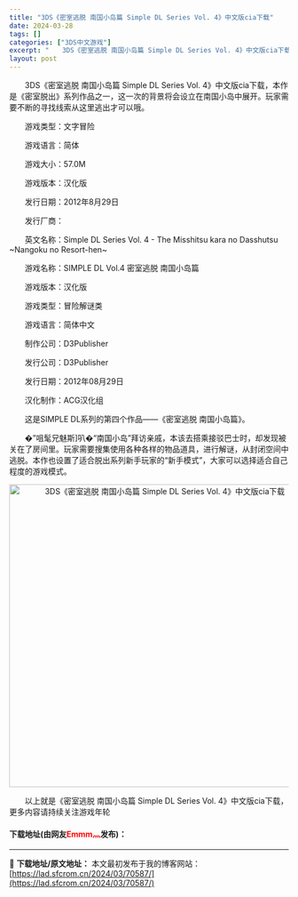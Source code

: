 ```yaml
---
title: "3DS《密室逃脱 南国小岛篇 Simple DL Series Vol. 4》中文版cia下载"
date: 2024-03-28
tags: []
categories: ["3DS中文游戏"]
excerpt: "　　3DS《密室逃脱 南国小岛篇 Simple DL Series Vol. 4》中文版cia下载，本作是《密室脱出》系列作品之一，这一次的背景将会设立在南国小岛中展开。玩家需要不断的寻找线索从这里逃出才可以哦。 　　游戏类型：文字冒险 　　游戏语言：简体 　　游戏大小：57.0M 　　游戏版本：汉&hellip;"
layout: post
---
```


 <p>　　3DS《密室逃脱 南国小岛篇 Simple DL Series Vol. 4》中文版cia下载，本作是《密室脱出》系列作品之一，这一次的背景将会设立在南国小岛中展开。玩家需要不断的寻找线索从这里逃出才可以哦。</p> <p>　　游戏类型：文字冒险</p> <p>　　游戏语言：简体</p> <p>　　游戏大小：57.0M</p> <p>　　游戏版本：汉化版</p> <p>　　发行日期：2012年8月29日</p> <p>　　发行厂商：</p> <p>　　英文名称：Simple DL Series Vol. 4 - The Misshitsu kara no Dasshutsu ~Nangoku no Resort-hen~</p> <p>　　游戏名称：SIMPLE DL Vol.4 密室逃脱 南国小岛篇</p> <p>　　游戏版本：汉化版</p> <p>　　游戏类型：冒险解谜类</p> <p>　　游戏语言：简体中文</p> <p>　　制作公司：D3Publisher</p> <p>　　发行公司：D3Publisher</p> <p>　　发行日期：2012年08月29日</p> <p>　　汉化制作：ACG汉化组</p> <p>　　这是SIMPLE DL系列的第四个作品&mdash;&mdash;《密室逃脱 南国小岛篇》。</p> <p>　　�&rdquo;咀髦兄魅斯叭�&ldquo;南国小岛&rdquo;拜访亲戚，本该去搭乘接驳巴士时，却发现被关在了房间里。玩家需要搜集使用各种各样的物品道具，进行解谜，从封闭空间中逃脱。本作也设置了适合脱出系列新手玩家的&ldquo;新手模式&rdquo;，大家可以选择适合自己程度的游戏模式。</p> <p align="center"><img align="" border="0" src="https://lad.sfcrom.cn/wp-content/uploads/2024/03/20240328_66054a5092a0c.jpg" width="545" alt="3DS《密室逃脱 南国小岛篇 Simple DL Series Vol. 4》中文版cia下载" /></p> <p>　　以上就是《密室逃脱 南国小岛篇 Simple DL Series Vol. 4》中文版cia下载，更多内容请持续关注游戏年轮</p> <p><h4>下载地址(由网友<font color="red">Emmm灬</font>发布)：</h4></p> 

---
📖 **下载地址/原文地址：** 本文最初发布于我的博客网站：[https://lad.sfcrom.cn/2024/03/70587/](https://lad.sfcrom.cn/2024/03/70587/)
